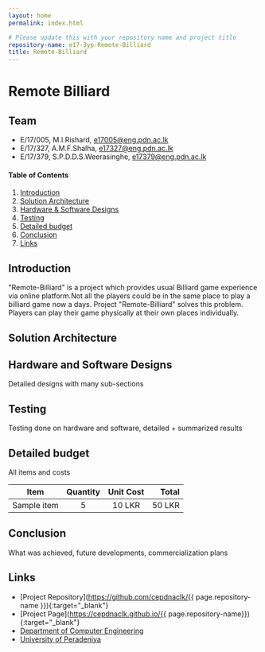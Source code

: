 ```yaml
---
layout: home
permalink: index.html

# Please update this with your repository name and project title
repository-name: e17-3yp-Remote-Billiard
title: Remote-Billiard
---
```


[comment]: # "This is the standard layout for the project, but you can clean this and use your own template"

# Remote Billiard



## Team
-  E/17/005, M.I.Rishard, [e17005@eng.pdn.ac.lk](mailto:name@email.com)
-  E/17/327, A.M.F.Shalha, [e17327@eng.pdn.ac.lk](mailto:name@email.com)
-  E/17/379, S.P.D.D.S.Weerasinghe, [e17379@eng.pdn.ac.lk](mailto:name@email.com)

<!-- Image (photo/drawing of the final hardware) should be here -->

<!-- This is a sample image, to show how to add images to your page. To learn more options, please refer [this](https://projects.ce.pdn.ac.lk/docs/faq/how-to-add-an-image/) -->

<!-- ![Sample Image](./images/sample.png) -->

#### Table of Contents
1. [Introduction](#introduction)
2. [Solution Architecture](#solution-architecture)
3. [Hardware & Software Designs](#hardware-and-software-designs)
4. [Testing](#testing)
5. [Detailed budget](#detailed-budget)
6. [Conclusion](#conclusion)
7. [Links](#links)

## Introduction

"Remote-Billiard" is a project which provides usual Billiard game experience via online platform.Not all the players could be in the same place to play a billiard game now a days. Project "Remote-Billiard" solves this problem. Players can play their game physically at their own places individually.


## Solution Architecture


## Hardware and Software Designs

Detailed designs with many sub-sections

## Testing

Testing done on hardware and software, detailed + summarized results

## Detailed budget

All items and costs

| Item          | Quantity  | Unit Cost  | Total  |
| ------------- |:---------:|:----------:|-------:|
| Sample item   | 5         | 10 LKR     | 50 LKR |

## Conclusion

What was achieved, future developments, commercialization plans

## Links

- [Project Repository](https://github.com/cepdnaclk/{{ page.repository-name }}){:target="_blank"}
- [Project Page](https://cepdnaclk.github.io/{{ page.repository-name}}){:target="_blank"}
- [Department of Computer Engineering](http://www.ce.pdn.ac.lk/)
- [University of Peradeniya](https://eng.pdn.ac.lk/)

[//]: # (Please refer this to learn more about Markdown syntax)
[//]: # (https://github.com/adam-p/markdown-here/wiki/Markdown-Cheatsheet)
